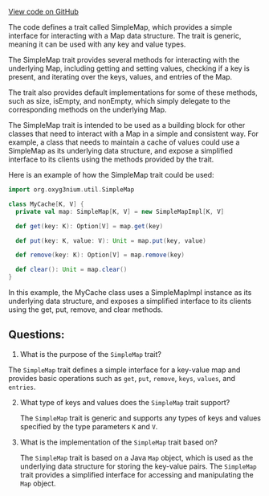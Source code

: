 [View code on GitHub](https://github.com/alephium/alephium/util/src/main/scala/org/alephium/util/SimpleMap.scala)

The code defines a trait called SimpleMap, which provides a simple interface for interacting with a Map data structure. The trait is generic, meaning it can be used with any key and value types. 

The SimpleMap trait provides several methods for interacting with the underlying Map, including getting and setting values, checking if a key is present, and iterating over the keys, values, and entries of the Map. 

The trait also provides default implementations for some of these methods, such as size, isEmpty, and nonEmpty, which simply delegate to the corresponding methods on the underlying Map. 

The SimpleMap trait is intended to be used as a building block for other classes that need to interact with a Map in a simple and consistent way. For example, a class that needs to maintain a cache of values could use a SimpleMap as its underlying data structure, and expose a simplified interface to its clients using the methods provided by the trait. 

Here is an example of how the SimpleMap trait could be used:

```scala
import org.oxyg3nium.util.SimpleMap

class MyCache[K, V] {
  private val map: SimpleMap[K, V] = new SimpleMapImpl[K, V]

  def get(key: K): Option[V] = map.get(key)

  def put(key: K, value: V): Unit = map.put(key, value)

  def remove(key: K): Option[V] = map.remove(key)

  def clear(): Unit = map.clear()
}
```

In this example, the MyCache class uses a SimpleMapImpl instance as its underlying data structure, and exposes a simplified interface to its clients using the get, put, remove, and clear methods.
## Questions: 
 1. What is the purpose of the `SimpleMap` trait?
   
   The `SimpleMap` trait defines a simple interface for a key-value map and provides basic operations such as `get`, `put`, `remove`, `keys`, `values`, and `entries`.

2. What type of keys and values does the `SimpleMap` trait support?
   
   The `SimpleMap` trait is generic and supports any types of keys and values specified by the type parameters `K` and `V`.

3. What is the implementation of the `SimpleMap` trait based on?
   
   The `SimpleMap` trait is based on a Java `Map` object, which is used as the underlying data structure for storing the key-value pairs. The `SimpleMap` trait provides a simplified interface for accessing and manipulating the `Map` object.